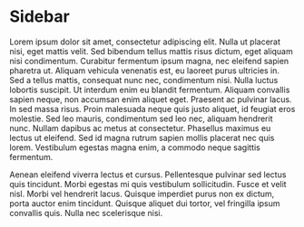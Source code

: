 Sidebar
==============================================


Lorem ipsum dolor sit amet, consectetur adipiscing elit. Nulla ut placerat nisi, eget mattis velit. Sed bibendum tellus mattis risus dictum, eget aliquam nisi condimentum. Curabitur fermentum ipsum magna, nec eleifend sapien pharetra ut. Aliquam vehicula venenatis est, eu laoreet purus ultricies in. Sed a tellus mattis, consequat nunc nec, condimentum nisi. Nulla luctus lobortis suscipit. Ut interdum enim eu blandit fermentum. Aliquam convallis sapien neque, non accumsan enim aliquet eget. Praesent ac pulvinar lacus. In sed massa risus. Proin malesuada neque quis justo aliquet, id feugiat eros molestie. Sed leo mauris, condimentum sed leo nec, aliquam hendrerit nunc. Nullam dapibus ac metus at consectetur. Phasellus maximus eu lectus ut eleifend. Sed id magna rutrum sapien mollis placerat nec quis lorem. Vestibulum egestas magna enim, a commodo neque sagittis fermentum.

Aenean eleifend viverra lectus et cursus. Pellentesque pulvinar sed lectus quis tincidunt. Morbi egestas mi quis vestibulum sollicitudin. Fusce et velit nisl. Morbi vel hendrerit lacus. Quisque imperdiet purus non ex dictum, porta auctor enim tincidunt. Quisque aliquet dui tortor, vel fringilla ipsum convallis quis. Nulla nec scelerisque nisi.
